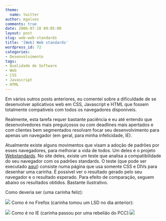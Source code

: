 ```yaml
---
theme:
  name: twitter
author: mgalves
comments: true
date: 2006-07-18 09:05:00
layout: post
slug: web-web-standards
title: '[Web] Web standards'
wordpress_id: 72
categories:
- Desenvolvimento
tags:
- Qualidade de Software
- Web
- CSS
- Javascript
- HTML
---
```


Em vários outros posts anteriores, eu comentei sobre a dificuldade de se desenvolver aplicativos web em CSS, Javascript e HTML que fossem totalmente compatíveis com todos os navegadores disponíveis.

Realmente, esta tarefa requer bastante paciência e eu até entendo que desenvolvedores mais preguiçosos ou com deadlines mais apertados e com clientes bem segmentados resolvam focar seu desenvolvimento para apenas um navegador (em geral, para minha infelicidade, IE).

Atualmente existe alguns movimentos que visam a adoção de padrões por esses navegadores, para melhorar a vida de todos. Um deles é o projeto [Webstandards](http://www.webstandards.org/). No site deles, existe um teste que analisa a compatibilidade do seu navegador com os padrões standards. O teste (que pode ser executado [aqui](http://www.webstandards.org/files/acid2/test.html)) consiste numa página que usa somente CSS e DIVs para desenhar uma carinha. É possível ver o resultado gerado pelo seu navegador e o resultado esperado. Para efeito de comparação, seguem abaixo os resultados obtidos. Bastante ilustrativo.

Como deveria ser (uma carinha feliz):

[![]({{BASE_PATH}}/images/2006-07-18-web-web-standards/como_deveria_ser.png)](http://photos1.blogger.com/blogger/5614/1970/1600/como_deveria_ser.png)
Como é no Firefox (carinha tomou um LSD no dia anterior):

[![]({{BASE_PATH}}/images/2006-07-18-web-web-standards/como_eh_firefox.png)](http://photos1.blogger.com/blogger/5614/1970/1600/como_eh_firefox.png)
Como é no IE (carinha passou por uma rebelião do PCC):[![]({{BASE_PATH}}/images/2006-07-18-web-web-standards/como_eh_ie.png)](http://photos1.blogger.com/blogger/5614/1970/1600/como_eh_ie.png)
